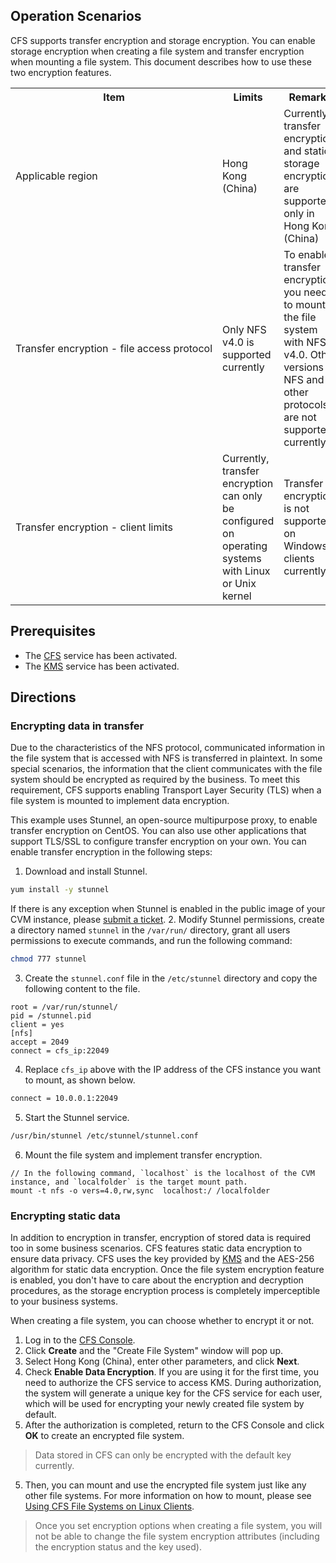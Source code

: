 ## Operation Scenarios
CFS supports transfer encryption and storage encryption. You can enable storage encryption when creating a file system and transfer encryption when mounting a file system. This document describes how to use these two encryption features.

<table>
   <tr>
      <th>Item</th>
      <th>Limits</th>
      <th>Remarks</th>
   </tr>
   <tr>
      <td>Applicable region</td>
      <td>Hong Kong (China)</td>
      <td>Currently, transfer encryption and static storage encryption are supported only in Hong Kong (China)</td>
   </tr>
   <tr>
      <td nowrap="nowrap">Transfer encryption - file access protocol</td>
      <td>Only NFS v4.0 is supported currently</td>
      <td>To enable transfer encryption, you need to mount the file system with NFS v4.0. Other versions of NFS and other protocols are not supported currently</td>
   </tr>
   <tr>
      <td nowrap="nowrap">Transfer encryption - client limits</td>
      <td>Currently, transfer encryption can only be configured on operating systems with Linux or Unix kernel</td>
      <td>Transfer encryption is not supported on Windows clients currently</td>
   </tr>
</table>



## Prerequisites
- The [CFS](https://intl.cloud.tencent.com/product/cfs) service has been activated.
- The [KMS](https://intl.cloud.tencent.com/document/product/1030/31966) service has been activated.



## Directions
### Encrypting data in transfer
Due to the characteristics of the NFS protocol, communicated information in the file system that is accessed with NFS is transferred in plaintext. In some special scenarios, the information that the client communicates with the file system should be encrypted as required by the business. To meet this requirement, CFS supports enabling Transport Layer Security (TLS) when a file system is mounted to implement data encryption.

This example uses Stunnel, an open-source multipurpose proxy, to enable transfer encryption on CentOS. You can also use other applications that support TLS/SSL to configure transfer encryption on your own. You can enable transfer encryption in the following steps:

1. Download and install Stunnel.
```bash
yum install -y stunnel
```
If there is any exception when Stunnel is enabled in the public image of your CVM instance, please [submit a ticket](https://console.cloud.tencent.com/workorder/category).
2. Modify Stunnel permissions, create a directory named `stunnel` in the `/var/run/` directory, grant all users permissions to execute commands, and run the following command:
```bash
chmod 777 stunnel
```
3. Create the `stunnel.conf` file in the `/etc/stunnel` directory and copy the following content to the file.
```
root = /var/run/stunnel/
pid = /stunnel.pid
client = yes
[nfs]
accept = 2049
connect = cfs_ip:22049
```
4. Replace `cfs_ip` above with the IP address of the CFS instance you want to mount, as shown below.
```bash
connect = 10.0.0.1:22049
```
5. Start the Stunnel service.
```bash
/usr/bin/stunnel /etc/stunnel/stunnel.conf
```
6. Mount the file system and implement transfer encryption.
```
// In the following command, `localhost` is the localhost of the CVM instance, and `localfolder` is the target mount path.
mount -t nfs -o vers=4.0,rw,sync  localhost:/ /localfolder
```

### Encrypting static data

In addition to encryption in transfer, encryption of stored data is required too in some business scenarios. CFS features static data encryption to ensure data privacy.
CFS uses the key provided by [KMS](https://intl.cloud.tencent.com/document/product/1030) and the AES-256 algorithm for static data encryption. Once the file system encryption feature is enabled, you don't have to care about the encryption and decryption procedures, as the storage encryption process is completely imperceptible to your business systems.

When creating a file system, you can choose whether to encrypt it or not.
1. Log in to the [CFS Console](https://console.cloud.tencent.com/cfs).
2. Click **Create** and the "Create File System" window will pop up.
3. Select Hong Kong (China), enter other parameters, and click **Next**.
4. Check **Enable Data Encryption**. If you are using it for the first time, you need to authorize the CFS service to access KMS. During authorization, the system will generate a unique key for the CFS service for each user, which will be used for encrypting your newly created file system by default.
5. After the authorization is completed, return to the CFS Console and click **OK** to create an encrypted file system.
>Data stored in CFS can only be encrypted with the default key currently.
5. Then, you can mount and use the encrypted file system just like any other file systems. For more information on how to mount, please see [Using CFS File Systems on Linux Clients](https://intl.cloud.tencent.com/document/product/582/11523).
>Once you set encryption options when creating a file system, you will not be able to change the file system encryption attributes (including the encryption status and the key used).
